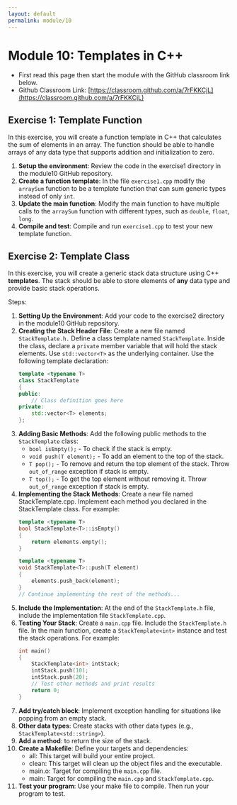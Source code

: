 ```yaml
---
layout: default
permalink: module/10
---
```


# Module 10: Templates in C++

* First read this page then start the module with the GitHub classroom link below.
* Github Classroom Link: [https://classroom.github.com/a/7rFKKCjL](https://classroom.github.com/a/7rFKKCjL)


## Exercise 1: Template Function
In this exercise, you will create a function template in C++ that calculates the sum of elements in an array. The function should be able to handle arrays of any data type that supports addition and initialization to zero.

1. __Setup the environment__: Review the code in the exercise1 directory in the module10 GitHub repository. 
2. __Create a function template__: In the file `exercise1.cpp` modify the `arraySum` function to be a template function that can sum generic types instead of only `int`.
3. __Update the main function__: Modify the main function to have multiple calls to the `arraySum` function with different types, such as `double`, `float`, `long`.
4. __Compile and test__: Compile and run `exercise1.cpp` to test your new template function.


## Exercise 2: Template Class

In this exercise, you will create a generic stack data structure using C++ __templates__. The stack should be able to store elements of __any__ data type and provide basic stack operations.

Steps:

1. __Setting Up the Environment__: Add your code to the exercise2 directory in the module10 GitHub repository. 
2. __Creating the Stack Header File__: Create a new file named `StackTemplate.h.` Define a class template named `StackTemplate`. Inside the class, declare a `private` member variable that will hold the stack elements. Use `std::vector<T>` as the underlying container. Use the following template declaration:
    ```c++
    template <typename T>
    class StackTemplate 
    {
    public:
        // Class definition goes here
    private:
        std::vector<T> elements;
    };
    ```
3. __Adding Basic Methods__: Add the following public methods to the `StackTemplate` class:
    * `bool isEmpty();` - To check if the stack is empty.
    * `void push(T element);` - To add an element to the top of the stack.
    * `T pop();` - To remove and return the top element of the stack. Throw `out_of_range` exception if stack is empty. 
    * `T top();` - To get the top element without removing it. Throw `out_of_range` exception if stack is empty.
4. __Implementing the Stack Methods__: Create a new file named StackTemplate.cpp. Implement each method you declared in the StackTemplate class. For example:
    ```c++
    template <typename T>
    bool StackTemplate<T>::isEmpty()  
    {
        return elements.empty();
    }

    template <typename T>
    void StackTemplate<T>::push(T element) 
    {
        elements.push_back(element);
    }
    // Continue implementing the rest of the methods...
    ```
5. __Include the Implementation__: At the end of the `StackTemplate.h` file, include the implementation file `StackTemplate.cpp`.
6. __Testing Your Stack__: Create a `main.cpp` file. Include the `StackTemplate.h` file. In the main function, create a `StackTemplate<int>` instance and test the stack operations. For example:
    ```c++
    int main() 
    {
        StackTemplate<int> intStack;
        intStack.push(10);
        intStack.push(20);
        // Test other methods and print results
        return 0;
    }
    ```
7. __Add try/catch block__: Implement exception handling for situations like popping from an empty stack.
8. __Other data types__: Create stacks with other data types (e.g., `StackTemplate<std::string>`).
9. __Add a method__: to return the size of the stack.
10. __Create a Makefile__: Define your targets and dependencies:
    * all: This target will build your entire project.
    * clean: This target will clean up the object files and the executable.
    * main.o: Target for compiling the `main.cpp` file.
    * main: Target for compiling the `main.cpp` and `StackTemplate.cpp`.
11. __Test your program__: Use your make file to compile.  Then run your program to test. 
